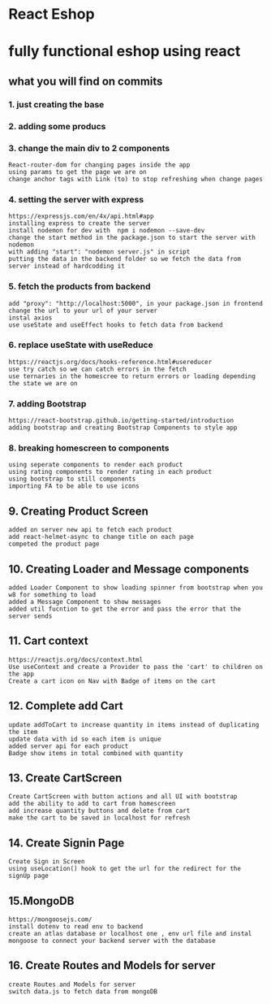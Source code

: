 # React Eshop

# fully functional eshop using react

## what you will find on commits

### 1. just creating the base

### 2. adding some producs

### 3. change the main div to 2 components

    React-router-dom for changing pages inside the app
    using params to get the page we are on
    change anchor tags with Link (to) to stop refreshing when change pages

### 4. setting the server with express

    https://expressjs.com/en/4x/api.html#app
    installing express to create the server
    install nodemon for dev with  npm i nodemon --save-dev
    change the start method in the package.json to start the server with nodemon
    with adding "start": "nodemon server.js" in script
    putting the data in the backend folder so we fetch the data from server instead of hardcodding it

### 5. fetch the products from backend

    add "proxy": "http://localhost:5000", in your package.json in frontend change the url to your url of your server
    instal axios
    use useState and useEffect hooks to fetch data from backend

### 6. replace useState with useReduce

    https://reactjs.org/docs/hooks-reference.html#usereducer
    use try catch so we can catch errors in the fetch
    use ternaries in the homescree to return errors or loading depending the state we are on

### 7. adding Bootstrap

    https://react-bootstrap.github.io/getting-started/introduction
    adding bootstrap and creating Bootstrap Components to style app

### 8. breaking homescreen to components

    using seperate components to render each product
    using rating components to render rating in each product
    using bootstrap to still components
    importing FA to be able to use icons

## 9. Creating Product Screen

    added on server new api to fetch each product
    add react-helmet-async to change title on each page
    competed the product page

## 10. Creating Loader and Message components

    added Loader Component to show loading spinner from bootstrap when you w8 for something to load
    added a Message Component to show messages
    added util fucntion to get the error and pass the error that the server sends

## 11. Cart context

    https://reactjs.org/docs/context.html
    Use useContext and create a Provider to pass the 'cart' to children on the app
    Create a cart icon on Nav with Badge of items on the cart

## 12. Complete add Cart

    update addToCart to increase quantity in items instead of duplicating the item
    update data with id so each item is unique
    added server api for each product
    Badge show items in total combined with quantity

## 13. Create CartScreen

    Create CartScreen with button actions and all UI with bootstrap
    add the ability to add to cart from homescreen
    add increase quantity buttons and delete from cart
    make the cart to be saved in localhost for refresh

## 14. Create Signin Page

    Create Sign in Screen
    using useLocation() hook to get the url for the redirect for the signUp page

## 15.MongoDB

    https://mongoosejs.com/
    install dotenv to read env to backend
    create an atlas database or localhost one , env url file and instal mongoose to connect your backend server with the database

## 16. Create Routes and Models for server

    create Routes and Models for server
    switch data.js to fetch data from mongoDB
